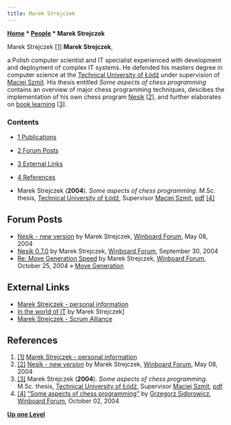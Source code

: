 ```yaml
---
title: Marek Strejczek
---
```

**[Home](Home "Home") \* [People](People "People") \* Marek Strejczek**



 [](https://www.goldenline.pl/marek-strejczek/) Marek Strejczek <a id="cite-note-1" href="#cite-ref-1">[1]</a> 
**Marek Strejczek**,  

a Polish computer scientist and IT specialist experienced with development and deployment of complex IT systems. 
He defended his masters degree in computer science at the [Technical University of Łódź](Technical_University_of_%C5%81%C3%B3d%C5%BA "Technical University of Łódź") under supervision of [Maciej Szmit](Maciej_Szmit "Maciej Szmit"). His thesis entitled *Some aspects of chess programming* contains an overview of major chess programming techniques, descibes the implementation of his own chess program [Nesik](Nesik "Nesik") <a id="cite-note-2" href="#cite-ref-2">[2]</a>,
and further elaborates on [book learning](Book_Learning "Book Learning") <a id="cite-note-3" href="#cite-ref-3">[3]</a>.



### Contents


* [1 Publications](#publications)
* [2 Forum Posts](#forum-posts)
* [3 External Links](#external-links)
* [4 References](#references)






* Marek Strejczek (**2004**). *Some aspects of chess programming*. M.Sc. thesis, [Technical University of Łódź](Technical_University_of_%C5%81%C3%B3d%C5%BA "Technical University of Łódź"), Supervisor [Maciej Szmit](Maciej_Szmit "Maciej Szmit"), [pdf](http://read.pudn.com/downloads91/ebook/350723/Some%20Aspects%20of%20Chess%20Programming.PDF) <a id="cite-note-4" href="#cite-ref-4">[4]</a>


## Forum Posts


* [Nesik - new version](http://www.open-aurec.com/wbforum/viewtopic.php?f=18&t=47527&p=179724) by Marek Strejczek, [Winboard Forum](Computer_Chess_Forums "Computer Chess Forums"), May 08, 2004
* [Nesik 0.7.0](http://www.open-aurec.com/wbforum/viewtopic.php?f=18&t=49126) by Marek Strejczek, [Winboard Forum](Computer_Chess_Forums "Computer Chess Forums"), September 30, 2004
* [Re: Move Generation Speed](http://www.open-aurec.com/wbforum/viewtopic.php?f=4&t=331&p=1399#p1399) by Marek Strejczek, [Winboard Forum](Computer_Chess_Forums "Computer Chess Forums"), October 25, 2004 » [Move Generation](Move_Generation "Move Generation")


## External Links


* [Marek Strejczek - personal information](https://www.goldenline.pl/marek-strejczek/)
* [In the world of IT](http://mstrejczek.blogspot.com/) by Marek Strejczek]
* [Marek Strejczek - Scrum Alliance](https://www.scrumalliance.org/community/profile/mstrejczek)


## References


1. <a id="cite-ref-1" href="#cite-note-1">[1]</a> [Marek Strejczek - personal information](https://www.goldenline.pl/marek-strejczek/)
2. <a id="cite-ref-2" href="#cite-note-2">[2]</a> [Nesik - new version](http://www.open-aurec.com/wbforum/viewtopic.php?f=18&t=47527&p=179724) by Marek Strejczek, [Winboard Forum](Computer_Chess_Forums "Computer Chess Forums"), May 08, 2004
3. <a id="cite-ref-3" href="#cite-note-3">[3]</a> Marek Strejczek (**2004**). *Some aspects of chess programming*. M.Sc. thesis, [Technical University of Łódź](Technical_University_of_%C5%81%C3%B3d%C5%BA "Technical University of Łódź"), Supervisor [Maciej Szmit](Maciej_Szmit "Maciej Szmit"), [pdf](http://read.pudn.com/downloads91/ebook/350723/Some%20Aspects%20of%20Chess%20Programming.PDF)
4. <a id="cite-ref-4" href="#cite-note-4">[4]</a> ["Some aspects of chess programming"](http://www.open-aurec.com/wbforum/viewtopic.php?f=4&t=121) by [Grzegorz Sidorowicz](Grzegorz_Sidorowicz "Grzegorz Sidorowicz"), [Winboard Forum](Computer_Chess_Forums "Computer Chess Forums"), October 02, 2004

**[Up one Level](People "People")**







 
